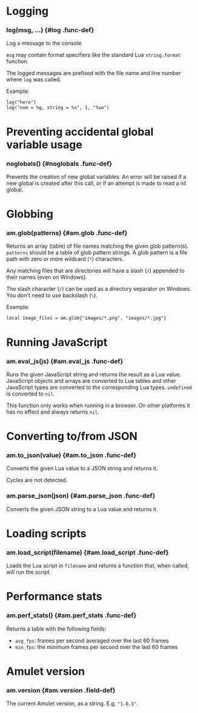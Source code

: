 
# Logging

### log(msg, ...) {#log .func-def}

Log a message to the console.

`msg` may contain format specifiers like the standard Lua `string.format`
function.

The logged messages are prefixed with the file name
and line number where `log` was called.

Example:

~~~ {.lua}
log("here")
log("num = %g, string = %s", 1, "two")
~~~

# Preventing accidental global variable usage

### noglobals() {#noglobals .func-def}

Prevents the creation of new global variables.
An error will be raised if a new global is created after this
call, or if an attempt is made to read a nil global.

# Globbing

### am.glob(patterns) {#am.glob .func-def}

Returns an array (table) of file names matching the given glob pattern(s).
`patterns` should be a table of glob pattern strings.
A glob pattern is a file path with zero or more wildcard (`*`) characters.

Any matching files that are directories will have a slash (`/`)
appended to their names (even on Windows).

The slash character (`/`) can be used as a directory separator
on Windows. You don't need to use backslash (`\`).

Example:

~~~ {.lua}
local image_files = am.glob{"images/*.png", "images/*.jpg"}
~~~

# Running JavaScript

### am.eval_js(js) {#am.eval_js .func-def}

Runs the given JavaScript string and returns the
result as a Lua value. JavaScript objects and arrays
are converted to Lua tables and other JavaScript
types are converted to the corresponding Lua types.
`undefined` is converted to `nil`.

This function only works when running in a browser.
On other platforms it has no effect and always returns `nil`.

# Converting to/from JSON

### am.to_json(value) {#am.to_json .func-def}

Converts the given Lua value to a JSON string and
returns it.

Cycles are not detected.

### am.parse_json(json) {#am.parse_json .func-def}

Converts the given JSON string to a Lua value
and returns it.

# Loading scripts

### am.load_script(filename) {#am.load_script .func-def}

Loads the Lua script in `filename` and returns
a function that, when called, will run the script.

# Performance stats

### am.perf_stats() {#am.perf_stats .func-def}

Returns a table with the following fields:

- `avg_fps`: frames per second averaged over the last 60 frames
- `min_fps`: the minimum frames per second over the last 60 frames

# Amulet version

### am.version {#am.version .field-def}

The current Amulet version, as a string. E.g. `"1.0.3"`.
